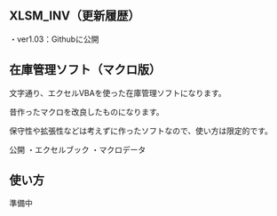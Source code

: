 ## XLSM_INV（更新履歴）

・ver1.03：Githubに公開

## 在庫管理ソフト（マクロ版）

文字通り、エクセルVBAを使った在庫管理ソフトになります。

昔作ったマクロを改良したものになります。

保守性や拡張性などは考えずに作ったソフトなので、使い方は限定的です。

公開
・エクセルブック
・マクロデータ

## 使い方

準備中
